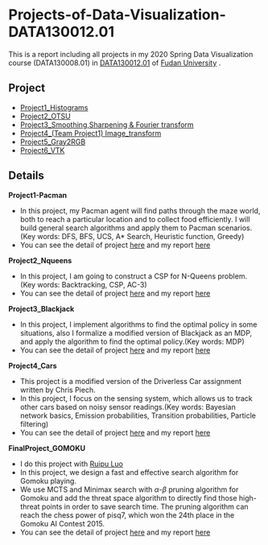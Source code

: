 # Projects-of-Data-Visualization-DATA130012.01
This is a report including all projects in my 2020 Spring Data Visualization course (DATA130008.01) in [DATA130012.01](https://sds.fudan.edu.cn/)  of [Fudan University](https://www.fudan.edu.cn/) .

## Project
   * [Project1_Histograms](./Project1)
   * [Project2_OTSU](./Project2)
   * [Project3_Smoothing,Sharpening & Fourier transform](./Project3)
   * [Project4_(Team Project1) Image_transform](./TeamProject1(Project4))
   * [Project5_Gray2RGB](./Project5)
   * [Project6_VTK](./Project6)
   
## Details
**Project1-Pacman**
* In this project, my Pacman agent will find paths through the maze world, both to reach a particular location and to collect food efficiently. I will build general search algorithms and apply them to Pacman scenarios. (Key words: DFS, BFS, UCS, A* Search, Heuristic function, Greedy)
* You can see the detail of project [here](./Project1_Pacman/search2019_2.zip) and my report [here](./Project1_Pacman/Report.pdf)
    
**Project2_Nqueens**
* In this project, I am going to construct a CSP for N-Queens problem.(Key words: Backtracking, CSP, AC-3)
* You can see the detail of project [here](./Project2_Nqueens/pj2.zip) and my report [here](./Project2_Nqueens/Report.pdf)

**Project3_Blackjack**
* In this project, I implement algorithms to find the optimal policy in some situations, also I formalize a modified version of Blackjack as an MDP, and apply the algorithm to find the optimal policy.(Key words: MDP)
* You can see the detail of project [here](./Project3_Blackjack/index.html) and my report [here](./Project3_Blackjack/Report.pdf)
    
**Project4_Cars**
* This project is a modified version of the Driverless Car assignment written by Chris Piech.
* In this project, I focus on the sensing system, which allows us to track other cars based on noisy sensor readings.(Key words: Bayesian network basics, Emission probabilities, Transition probabilities, Particle filtering)
* You can see the detail of project [here](./Project4_Cars/pj4.pdf) and my report [here](./Project4_Cars/Report.pdf)    

**FinalProject_GOMOKU**
* I do this project with [Ruipu Luo](https://rupertluo.github.io/)
* In this project, we design a fast and effective search algorithm for Gomoku playing.
* We use MCTS and Minimax search with $\alpha$-$\beta$ pruning algorithm for Gomoku and add the threat space algorithm to directly find those high-threat points in order to save search time. The  pruning  algorithm  can  reach  the  chess  power  of pisq7, which won the 24th place in the Gomoku AI Contest 2015.
* You can see the detail of project [here](./FinalProject_GOMOKU/Final_PJ.pdf) and my report [here](./FinalProject_GOMOKU/Alpha_Beta_Pruning_with_Thread_DetectionAlgorithm_for_Gomoku.pdf)

